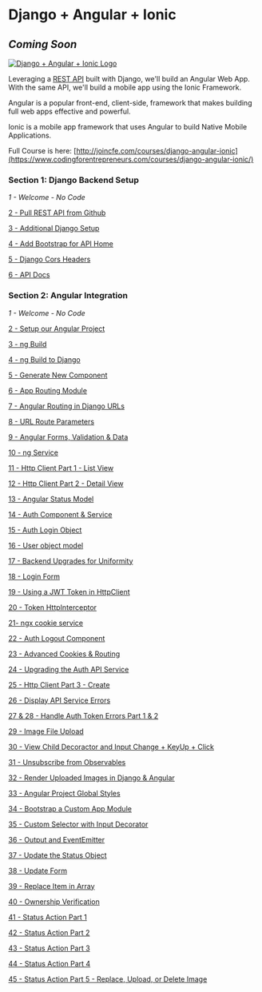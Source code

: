 # Django + Angular + Ionic

## *Coming Soon*

[![Django + Angular + Ionic Logo](https://cfe2-static.s3-us-west-2.amazonaws.com/media/courses/django-angular-ionic/images/Django_Angular_Ionic.jpg)
](https://www.codingforentrepreneurs.com/courses/django-angular-ionic/)

Leveraging a [REST API](https://www.codingforentrepreneurs.com/courses/rest-api/) built with Django, we'll build an Angular Web App. With the same API, we'll build a mobile app using the Ionic Framework.

Angular is a popular front-end, client-side, framework that makes building full web apps effective and powerful.

Ionic is a mobile app framework that uses Angular to build Native Mobile Applications.


Full Course is here: [http://joincfe.com/courses/django-angular-ionic](https://www.codingforentrepreneurs.com/courses/django-angular-ionic/)



### Section 1: Django Backend Setup
*1 - Welcome - No Code*

[2 - Pull REST API from Github](../../tree/b98406978163fc162085d4fe2f658820d5b6ac06/)

[3 - Additional Django Setup](../../tree/1e082d0d817d7d5e82264d1dfbd40d6b130302ef/)

[4 - Add Bootstrap for API Home](../../tree/1fbaf30787a11ee919dae5ef1213a8a207e004d2/)

[5 - Django Cors Headers](../../tree/fee8980b4461f83dc878ae79971f9d0e7ba0f618/)

[6 - API Docs](../../tree/65f74b19ea8e43a5b001a100a0fb151c8265892f/)



### Section 2: Angular Integration

*1 - Welcome - No Code*

[2 - Setup our Angular Project](../../tree/b8ec1ef99a82fa797dd72266d7c8a3c27abd0f11/)

[3 - ng Build](../../tree/54eb43a1b2c36125483c2528828364a8cadc78ae/)

[4 - ng Build to Django](../../tree/358067b31213bfc33329c070bb8c1bb8dc7bbe62/)

[5 - Generate New Component](../../tree/5eacc98c99f5f813ded380cb89ebe9c76fd88de0/)

[6 - App Routing Module](../../tree/b1cba91b8f7614679a304dd8d594fd5919d75335/)

[7 - Angular Routing in Django URLs](../../tree/47ccff21139ef78e2f371a92de3df9366e064403/)

[8 - URL Route Parameters](../../tree/75c3aee20239360c30e4b908d19bf51e9b4dc5af/)

[9 - Angular Forms, Validation & Data](../../tree/a7a65277e83f2bad8c1b59df846a744db41e98dd/)

[10 - ng Service](../../tree/f06ffc4d6c21963187f667b32e43e923bfc67193/)

[11 - Http Client Part 1 - List View](../../tree/dd40e76eeb4b93bde12df3a7af9ebdabc15123fc/)

[12 - Http Client Part 2 - Detail View](../../tree/bd3a4efdf7057353acdf81ec481890e59eab1815/)

[13 - Angular Status Model](../../tree/a9dc34a734a90fa58f3d0b77dc11759e73a01821/)

[14 - Auth Component & Service](../../tree/49aa9f8c49c7aa3092f4f48219ccebd121a03dbf/)

[15 - Auth Login Object](../../tree/c41fc32d34a16f6203088cae01ebcf6c973f0e66/)

[16 - User object model](../../tree/acd75977aa73406b9e095beebce5039e2e181ee3/)

[17 - Backend Upgrades for Uniformity](../../tree/5a21814cacde039df785ecca2c25112a94a7a83f/)

[18 - Login Form](../../tree/bfb97000ffe1e0b5857a51b22e280cc35ffc6f9e/)

[19 - Using a JWT Token in HttpClient](../../tree/9ce0a01694e81593520202924f249ee755b0fb3e/)

[20 - Token HttpInterceptor](../../tree/598c4fc55a49f67f360cc97600993707639a5eb3/)

[21- ngx cookie service](../../tree/5de21b1146bfe85b439add5727720a11bf752e1a/)

[22 - Auth Logout Component](../../tree/fb8c0612e63296f98e5e29dff3071fff3c5b5f83/)

[23 - Advanced Cookies & Routing](../../tree/ab2bb341427a826af2e0c6be792f6317dca7fc4b/)

[24 - Upgrading the Auth API Service](../../tree/262a9fd79ffc4c9d2d2ebd7c82282b410ab24335/)

[25 - Http Client Part 3 - Create](../../tree/7f52d10e65e1d6a9dfd7dfa69d46d5cedbd0e30f/)

[26 - Display API Service Errors](../../tree/0476f116719fafeabc93292bfb3f64e9194e0364/)

[27 & 28 - Handle Auth Token Errors Part 1 & 2](../../tree/e75a12e6ad437807b4411b1f7ef6e61b7d0f4fc1/)

[29 - Image File Upload](../../tree/05f3182ffcf3b9b41f5c548b32c4b55b97f9af3d/)

[30 - View Child Decoractor and Input Change + KeyUp + Click](../../tree/85246ec8bc18b6623c07ad71ab552af93e0637f2/)

[31 - Unsubscribe from Observables](../../tree/7331076d0ad3708143fac85b10f78b10afbb50a2/)

[32 - Render Uploaded Images in Django & Angular](../../tree/76f557c5d25d2ee181721e275f42b01d204a8b75/)

[33 - Angular Project Global Styles](../../tree/0458c471b7896eb229c2f3edd5d86fdd36646fc9/)

[34 - Bootstrap a Custom App Module](../../tree/05d81431f49f1d47b727d4878e087d31ccb9462e/)

[35 - Custom Selector with Input Decorator](../../tree/dff9aa23924dda5c9454932ac70ace671846dfa4/)

[36 - Output and EventEmitter](../../tree/b5677aa3a8f9d6e99bd21c78e629315e8143cc88/)

[37 - Update the Status Object](../../tree/5b7b3ed6603bd6a5c346376eff103a4ebbf19714/)

[38 - Update Form](../../tree/879f7a1f9f42ae1adc27ae9d1f8864033b678119/)

[39 - Replace Item in Array](../../tree/aeec0840c4ca881a25d570daa56d8802b2baf907/)

[40 - Ownership Verification](../../tree/ae954008c059519c434c25eb4bb529f37b5cce24/)

[41 - Status Action Part 1](../../tree/93f4d1a34a916118de4d71cbcb3228a95d73796f/)

[42 - Status Action Part 2](../../tree/a762ecb9863c46c7aa4d636160bd1a800b82afe4/)

[43 - Status Action Part 3](../../tree/7c181e0e2f98c6d8e52e3dc36ffc5d477622def3/)

[44 - Status Action Part 4](../../tree/aa75e760f51def94c5b3baee4411bf8850a91c06/)

[45 - Status Action Part 5 - Replace, Upload, or Delete Image](../../tree/6ed606b24caba4d4abd03c525a142cf9c4f516ab/)